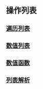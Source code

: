 ## 操作列表

### [遍历列表](./for.py)

### [数值列表](./range.py)

### [数值函数](./function.py)

### [列表解析](./for-range.py)
